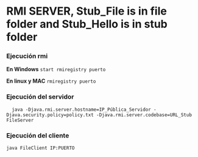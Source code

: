 # RMI SERVER, Stub_File is in file folder and Stub_Hello is in stub folder

### Ejecución rmi

**En Windows**
` start rmiregistry puerto `

**En linux y MAC**
` rmiregistry puerto `

### Ejecución del servidor

```
  java -Djava.rmi.server.hostname=IP_Pública_Servidor -Djava.security.policy=policy.txt -Djava.rmi.server.codebase=URL_Stub FileServer

```

### Ejecución del cliente

`
  java FileClient IP:PUERTO
`
